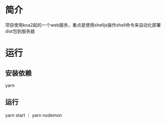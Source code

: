 # 简介
项目使用koa2起的一个web服务，重点是使用shelljs操作shell命令来自动化部署dist包到服务器
# 运行
## 安装依赖
yarn
## 运行
yarn start ｜ yarn nodemon
